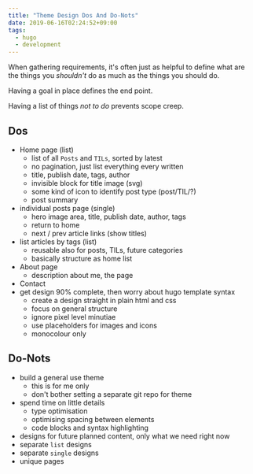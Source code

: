 ```yaml
---
title: "Theme Design Dos And Do-Nots"
date: 2019-06-16T02:24:52+09:00
tags:
  - hugo
  - development
---
```


When gathering requirements, it's often just as helpful to define what are the things you *shouldn't* do as much as the things you should do.

Having a goal in place defines the end point.

Having a list of things *not to do* prevents scope creep.

## Dos

- Home page (list)
  - list of all `Posts` and `TILs`, sorted by latest
  - no pagination, just list everything every written
  - title, publish date, tags, author
  - invisible block for title image (svg)
  - some kind of icon to identify post type (post/TIL/?)
  - post summary
- individual posts page (single)
  - hero image area, title, publish date, author, tags
  - return to home
  - next / prev article links (show titles)
- list articles by tags (list)
  - reusable also for posts, TILs, future categories
  - basically structure as home list
- About page
  - description about me, the page
- Contact
- get design 90% complete, then worry about hugo template syntax
  - create a design straight in plain html and css
  - focus on general structure
  - ignore pixel level minutiae
  - use placeholders for images and icons
  - monocolour only

## Do-Nots
- build a general use theme
  - this is for me only
  - don't bother setting a separate git repo for theme
- spend time on little details
  - type optimisation
  - optimising spacing between elements
  - code blocks and syntax highlighting
- designs for future planned content, only what we need right now
- separate `list` designs
- separate `single` designs
- unique pages
